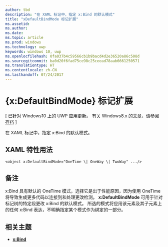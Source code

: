 ```yaml
---
author: tbd
description: "在 XAML 标记中，指定 x:Bind 的默认模式"
title: "xDefaultBindMode 标记扩展"
ms.assetid: 
ms.author: 
ms.date: 
ms.topic: article
ms.prod: windows
ms.technology: uwp
keywords: windows 10, uwp
ms.openlocfilehash: 0fa037b4c59566cb1b9bacd4d2e36520a86c508d
ms.sourcegitcommit: ba0d20f6fad75ce98c25ceead78aab6661250571
ms.translationtype: HT
ms.contentlocale: zh-CN
ms.lasthandoff: 07/24/2017
---
```

# <a name="xdefaultbindmode-markup-extension"></a>{x:DefaultBindMode} 标记扩展

\[ 已针对 Windows10 上的 UWP 应用更新。 有关 Windows8.x 的文章，请参阅[存档](http://go.microsoft.com/fwlink/p/?linkid=619132) \]

在 XAML 标记中，指定 x:Bind 的默认模式。

## <a name="xaml-attribute-usage"></a>XAML 特性用法

``` syntax
<object x:DefaultBindMode="OneTime \| OneWay \| TwoWay" .../>
```

## <a name="remarks"></a>备注

x:Bind 具有默认的 OneTime 模式，选择它是出于性能原因，因为使用 OneTime 将导致生成更多代码以连接到和处理更改检测。 **x:DefaultBindMode** 可用于针对标记树的特定段更改 x:Bind 的默认模式。 所选的模式将应用该元素及其子元素上的任何 x:Bind 表达，不明确指定某个模式作为绑定的一部分。

## <a name="related-topics"></a>相关主题

* [**x:Bind**](https://docs.microsoft.com/en-us/windows/uwp/xaml-platform/x-bind-markup-extension)
